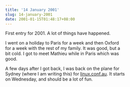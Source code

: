 ```yaml
---
title: '14 January 2001'
slug: 14-january-2001
date: 2001-01-15T01:48:17+08:00
---
```


First entry for 2001. A lot of things have happened.

I went on a holiday to Paris for a week and then Oxford\
for a week with the rest of my family. It was good, but a\
bit cold. I got to meet Mathieu while in Paris which was\
good.

A few days after I got back, I was back on the plane for\
Sydney (where I am writing this) for
[linux.conf.au](http://linux.conf.au/). It starts\
on Wednesday, and should be a lot of fun.
